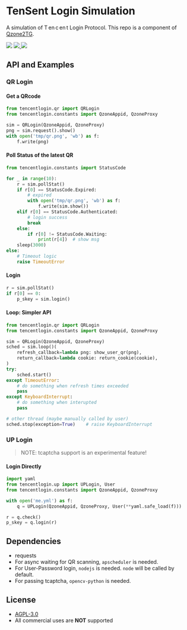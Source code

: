 # TenSent Login Simulation

A simulation of T&thinsp;en&thinsp;c&thinsp;en&thinsp;t Login Protocol. This repo is a component of [Qzone2TG][qzone2tg].

<div style="text-align:left">

<img src="https://img.shields.io/badge/python-3.8%2F3.9-blue">

<a href="https://github.com/JamzumSum/QQQR/actions/workflows/interface.yml">
<img src="https://github.com/JamzumSum/QQQR/actions/workflows/interface.yml/badge.svg">
</a>

<a href="https://github.com/JamzumSum/QQQR/actions/workflows/test.yml">
<img src="https://github.com/JamzumSum/QQQR/actions/workflows/test.yml/badge.svg">
</a>

</div>

## API and Examples

### QR Login

#### Get a QRcode

~~~ python
from tencentlogin.qr import QRLogin
from tencentlogin.constants import QzoneAppid, QzoneProxy

sim = QRLogin(QzoneAppid, QzoneProxy)
png = sim.request().show()
with open('tmp/qr.png', 'wb') as f:
    f.write(png)
~~~

#### Poll Status of the latest QR

~~~ python
from tencentlogin.constants import StatusCode

for _ in range(10):
    r = sim.pollStat()
    if r[0] == StatusCode.Expired: 
        # expired
        with open('tmp/qr.png', 'wb') as f: 
            f.write(sim.show())
    elif r[0] == StatusCode.Authenticated: 
        # login success
        break   
    else: 
        if r[0] != StatusCode.Waiting: 
            print(r[4])  # show msg
    sleep(3000)
else:
    # Timeout logic
    raise TimeoutError
~~~

#### Login

~~~ python
r = sim.pollStat()
if r[0] == 0:
    p_skey = sim.login()
~~~

#### Loop: Simpler API

~~~ python
from tencentlogin.qr import QRLogin
from tencentlogin.constants import QzoneAppid, QzoneProxy

sim = QRLogin(QzoneAppid, QzoneProxy)
sched = sim.loop()(
    refresh_callback=lambda png: show_user_qr(png),
    return_callback=lambda cookie: return_cookie(cookie),
)
try:
    sched.start()
except TimeoutError:
    # do something when refresh times exceeded
    pass
except KeyboardInterrupt:
    # do something when interupted
    pass
~~~

~~~ python
# other thread (maybe manually called by user)
sched.stop(exception=True)    # raise KeyboardInterrupt
~~~

### UP Login

> NOTE: tcaptcha support is an experimental feature!

#### Login Directly

~~~ python
import yaml
from tencentlogin.up import UPLogin, User
from tencentlogin.constants import QzoneAppid, QzoneProxy

with open('me.yml') as f:
    q = UPLogin(QzoneAppid, QzoneProxy, User(**yaml.safe_load(f)))

r = q.check()
p_skey = q.login(r)
~~~

## Dependencies

- requests
- For async waiting for QR scanning, `apscheduler` is needed. 
- For User-Password login, `nodejs` is needed. `node` will be called by default.
- For passing tcaptcha, `opencv-python` is needed.

## License

- [AGPL-3.0](https://github.com/JamzumSum/QQQR/blob/master/LICENCE)
- All commercial uses are __NOT__ supported


[qzone2tg]: https://github.com/JamzumSum/Qzone2TG "Forward Qzone Feeds to Telegram"
